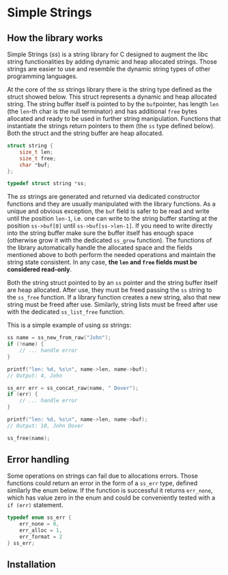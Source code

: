 # Simple Strings

## How the library works

Simple Strings (_ss_) is a string library for C designed to augment the libc string functionalities by 
adding dynamic and heap allocated strings. Those strings are easier to use and resemble the dynamic 
string types of other programming languages.

At the core of the _ss_ strings library there is the string type defined as the struct showed below. 
This struct represents a dynamic and heap allocated string. The string buffer itself is pointed to by 
the `buf`pointer, has length `len` (the `len`-th char is the null terminator) and has additional `free` 
bytes allocated and ready to be used in further string manipulation. Functions that instantiate the 
strings return pointers to them (the `ss` type defined below). Both the struct and the string buffer 
are heap allocated.

```c
struct string {
    size_t len;
    size_t free;
    char *buf;
};

typedef struct string *ss;
```

The _ss_ strings are generated and returned via dedicated constructor functions and they are usually 
manipulated with the library functions. As a unique and obvious exception, the `buf` field is safer 
to be read and write until the position `len-1`, i.e. one can write to the string buffer starting at 
the position `ss->buf[0]` until `ss->buf[ss->len-1]`. If you need to write directly into the string 
buffer make sure the buffer itself has enough space (otherwise grow it with the dedicated `ss_grow`
function). The functions of the library automatically handle the allocated space and the fields mentioned
above to both perform the needed operations and maintain the string state consistent. In any case, 
**the `len` and `free` fields must be considered read-only**. 

Both the string struct pointed to by an `ss` pointer and the string buffer itself are heap allocated. 
After use, they must be freed passing the `ss` string to the `ss_free` function. If a library function 
creates a new string, also that new string must be freed after use. Similarly, string lists must be 
freed after use with the dedicated `ss_list_free` function.

This is a simple example of using _ss_ strings: 
```c
ss name = ss_new_from_raw("John");
if (!name) {
    // ... handle error
}

printf("len: %d, %s\n", name->len, name->buf);
// Output: 4, John

ss_err err = ss_concat_raw(name, " Dover");
if (err) {
    // ... handle error
}

printf("len: %d, %s\n", name->len, name->buf);
// Output: 10, John Dover

ss_free(name);
```

## Error handling

Some operations on strings can fail due to allocations errors. Those functions could return an error in
the form of a `ss_err` type, defined similarly the enum below. If the function is successful it returns 
`err_none`, which has value zero in the enum and could be conveniently tested with a `if (err)` statement. 

```c
typedef enum ss_err {
    err_none = 0,
    err_alloc = 1,
    err_format = 2
} ss_err;
```

## Installation